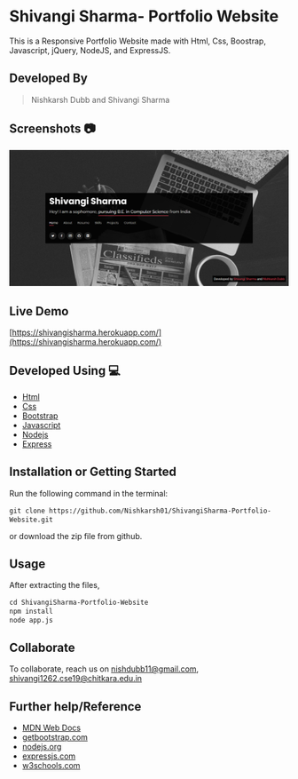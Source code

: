 # Shivangi Sharma- Portfolio Website
This is a Responsive Portfolio Website made with Html, Css, Boostrap, Javascript, jQuery, NodeJS, and ExpressJS.

## Developed By 
> Nishkarsh Dubb and Shivangi Sharma

## Screenshots 📷
![Website Screenshot](screenshots/1.png)

## Live Demo 

 [https://shivangisharma.herokuapp.com/](https://shivangisharma.herokuapp.com/)

## Developed Using 💻

+ [Html](https://developer.mozilla.org/en-US/docs/Web/HTML)
+ [Css](https://developer.mozilla.org/en-US/docs/Web/CSS)
+ [Bootstrap](https://getbootstrap.com/)
+ [Javascript](https://developer.mozilla.org/en-US/docs/Web/javascript)
+ [Nodejs](https://nodejs.org/en/)
+ [Express](http://expressjs.com/)


## Installation or Getting Started

Run the following command in the terminal:

	git clone https://github.com/Nishkarsh01/ShivangiSharma-Portfolio-Website.git
or download the zip file from github.
    

## Usage
After extracting the files,

    cd ShivangiSharma-Portfolio-Website
    npm install 
    node app.js

## Collaborate
To collaborate, reach us on [nishdubb11@gmail.com](), [shivangi1262.cse19@chitkara.edu.in]()  

## Further help/Reference

+ [MDN Web Docs](https://developer.mozilla.org/en-US/)
+ [getbootstrap.com](https://getbootstrap.com/)
+ [nodejs.org](https://nodejs.org/en/)
+ [expressjs.com](http://expressjs.com/)
+ [w3schools.com](https://www.w3schools.com/)
    







